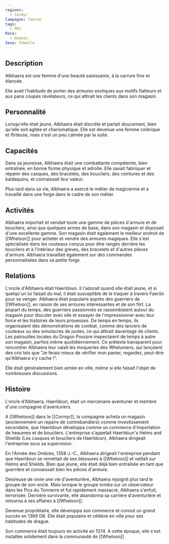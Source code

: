 ```yaml
---
regions:
  - Cormyr
Campagne: faerun
tags:
  - PNJ
Race:
  - Humain
Sexe: Femelle
---
```


## Description
Albhaera est une femme d'une beauté saisissante, à la carrure fine et élancée.

Elle avait l'habitude de porter des armures exotiques aux motifs flatteurs et aux pans coupés révélateurs, ce qui attirait les clients dans son magasin.

## Personnalité

Lorsqu'elle était jeune, Albhaera était discrète et parlait doucement, bien qu'elle soit agitée et charismatique. Elle est devenue une femme colérique et flirteuse, mais s'est un peu calmée par la suite.

## Capacités

Dans sa jeunesse, Albhaera était une combattante compétente, bien entraînée, en bonne forme physique et adroite. Elle savait fabriquer et réparer des casques, des bracelets, des boucliers, des ceintures et des baldaquins, et connaissait leur valeur.

Plus tard dans sa vie, Albhaera a exercé le métier de magicienne et a travaillé dans une forge dans le cadre de son métier.

## Activités

Albhaera importait et vendait toute une gamme de pièces d'armure et de boucliers, ainsi que quelques armes de base, dans son magasin et disposait d'une excellente gamme. Son magasin était également le meilleur endroit de [[Wheloon]] pour acheter et vendre des armures magiques. Elle s'est spécialisée dans les couteaux conçus pour être rangés derrière les boucliers et à l'intérieur des greves, des bracelets et d'autres pièces d'armure. Albhaera travaillait également sur des commandes personnalisées dans sa petite forge.

## Relations

L'oncle d'Albhaera était Haerldoun. Il l'adorait quand elle était jeune, et si quelqu'un lui faisait du mal, il était susceptible de le traquer à travers Faerûn pour se venger. Albhaera était populaire auprès des guerriers de [[Wheloon]], en raison de ses armures intéressantes et de son flirt. La plupart du temps, des guerriers passionnés se rassemblaient autour du magasin pour discuter avec elle et essayer de l'impressionner avec leur force et les histoires de leurs prouesses. De temps en temps, ils organisaient des démonstrations de combat, comme des lancers de couteaux ou des simulacres de joutes, ce qui attirait davantage de clients. Les patrouilles locales du Dragon Pourpre inspectaient de temps à autre son magasin, parfois même quotidiennement. Ce prétexte transparent pour rencontrer Albhaera leur valait les moqueries des Wheluniens, qui lançaient des cris tels que "Je ferais mieux de vérifier mon panier, regardez, peut-être qu'Albhaera s'y cache !".

Elle était généralement bien aimée en ville, même si elle faisait l'objet de nombreuses discussions.

## Histoire

L'oncle d'Albhaera, Haerldoun, était un mercenaire aventurier et membre d'une compagnie d'aventuriers.

A [[Wheloon]] dans le [[Cormyr]], la compagnie acheta un magasin (anciennement un repaire de contrebandiers) comme investissement secondaire, que Haerldoun développa comme un commerce d'importation de heaumes et de boucliers. L'entreprise s'appelait Haerldoun's Helms and Shields (Les casques et boucliers de Haerldoun). Albhaera dirigeait l'entreprise sous sa supervision.

En l'Année des Ombres, 1358 J.-C., Albhaera dirigeait l'entreprise pendant que Haerldoun se remettait de ses blessures à [[Wheloon]] et veillait sur Helms and Shields. Bien que jeune, elle était déjà bien entraînée en tant que guerrière et connaissait bien les pièces d'armure.

Désireuse de vivre une vie d'aventurière, Albhaera rejoignit plus tard le groupe de son oncle. Mais lorsque le groupe tomba sur un observateur dans les Pics du Tonnerre et fut rapidement massacré, Albhaera s'enfuit, terrorisée. Dernière survivante, elle abandonna sa carrière d'aventurière et retourna à ses affaires à [[Wheloon]].

Devenue propriétaire, elle développa son commerce et connut un grand succès en 1369 DR. Elle était populaire et célèbre en ville pour ses habitudes de drague.

Son commerce était toujours en activité en 1374. A cette époque, elle s'est installée solidement dans la communauté de [[Wheloon]]